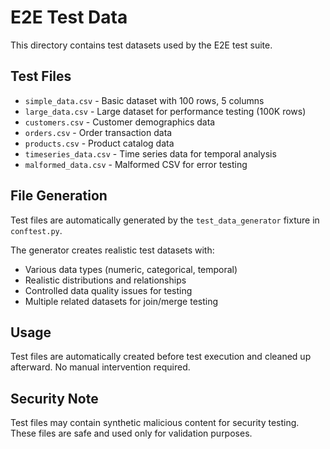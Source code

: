 # E2E Test Data

This directory contains test datasets used by the E2E test suite.

## Test Files

- `simple_data.csv` - Basic dataset with 100 rows, 5 columns
- `large_data.csv` - Large dataset for performance testing (100K rows)
- `customers.csv` - Customer demographics data
- `orders.csv` - Order transaction data
- `products.csv` - Product catalog data
- `timeseries_data.csv` - Time series data for temporal analysis
- `malformed_data.csv` - Malformed CSV for error testing

## File Generation

Test files are automatically generated by the `test_data_generator` fixture in `conftest.py`.

The generator creates realistic test datasets with:
- Various data types (numeric, categorical, temporal)
- Realistic distributions and relationships
- Controlled data quality issues for testing
- Multiple related datasets for join/merge testing

## Usage

Test files are automatically created before test execution and cleaned up afterward. No manual intervention required.

## Security Note

Test files may contain synthetic malicious content for security testing. These files are safe and used only for validation purposes.